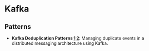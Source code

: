 # Kafka
## Patterns
* **Kafka Deduplication Patterns [1](https://medium.com/lydtech-consulting/kafka-deduplication-patterns-1-of-2-ef0371a3331b) [2](https://medium.com/lydtech-consulting/kafka-deduplication-patterns-2-of-2-717b24967f93)**: Managing duplicate events in a distributed messaging architecture using Kafka.
